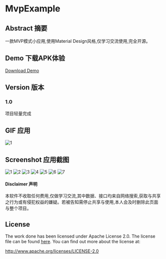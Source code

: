 # MvpExample
## Abstract 摘要
一款MVP模式小应用,使用Material Design风格,仅学习交流使用,完全开源。

## Demo 下载APK体验
[Download Demo](https://github.com/yingLanNull/MvpExample/blob/master/show/app-debug.apk)

## Version 版本

### 1.0

项目轻量完成

## GIF 应用

![1](https://github.com/yingLanNull/MvpExample/blob/master/show/show.gif)

## Screenshot 应用截图
![1](https://github.com/yingLanNull/MvpExample/blob/master/show/Screenshot0.png)
![2](https://github.com/yingLanNull/MvpExample/blob/master/show/Screenshot1.png)
![3](https://github.com/yingLanNull/MvpExample/blob/master/show/Screenshot4.png)
![4](https://github.com/yingLanNull/MvpExample/blob/master/show/Screenshot2.png)
![5](https://github.com/yingLanNull/MvpExample/blob/master/show/Screenshot3.png)
![6](https://github.com/yingLanNull/MvpExample/blob/master/show/Screenshot5.png)
![7](https://github.com/yingLanNull/MvpExample/blob/master/show/Screenshot7.png)


#### Disclaimer 声明
本软件不收取任何费用,仅做学习交流,其中数据、接口均来自网络搜索,获取与共享之行为或有侵犯权益的嫌疑。若被告知需停止共享与使用,本人会及时删除此页面与整个项目。

## License
The work done has been licensed under Apache License 2.0. The license file can be found
[here](LICENSE). You can find out more about the license at:

http://www.apache.org/licenses/LICENSE-2.0
